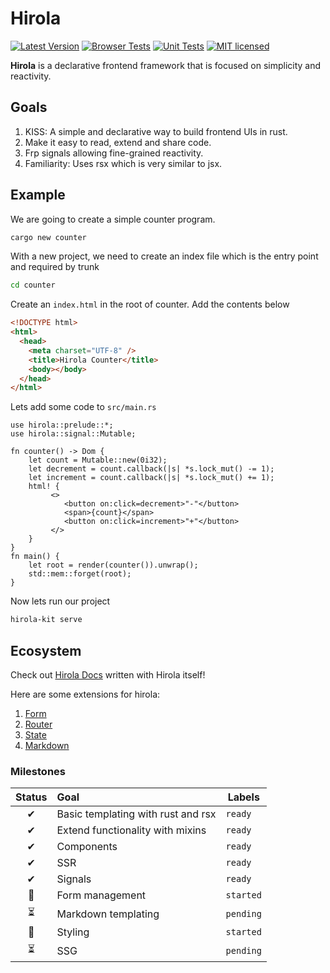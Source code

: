 # Hirola

[![Latest Version](https://img.shields.io/crates/v/hirola.svg)](https://crates.io/crates/hirola)
[![Browser Tests](https://github.com/geofmureithi/hirola/actions/workflows/browser.yml/badge.svg)](https://github.com/geofmureithi/hirola/actions/workflows/browser.yml)
[![Unit Tests](https://github.com/geofmureithi/hirola/actions/workflows/unit.yml/badge.svg)](https://github.com/geofmureithi/hirola/actions/workflows/unit.yml)
[![MIT licensed](https://img.shields.io/badge/license-MIT-blue.svg)](./LICENSE)

**Hirola** is a declarative frontend framework that is focused on simplicity and reactivity.

## Goals

1. KISS: A simple and declarative way to build frontend UIs in rust.
2. Make it easy to read, extend and share code.
3. Frp signals allowing fine-grained reactivity.
4. Familiarity: Uses rsx which is very similar to jsx.

## Example

We are going to create a simple counter program.

```bash
cargo new counter
```

With a new project, we need to create an index file which is the entry point and required by trunk

```bash
cd counter
```

Create an `index.html` in the root of counter. Add the contents below

```html
<!DOCTYPE html>
<html>
  <head>
    <meta charset="UTF-8" />
    <title>Hirola Counter</title>
    <body></body>
  </head>
</html>
```

Lets add some code to `src/main.rs`

```rust,no_run
use hirola::prelude::*;
use hirola::signal::Mutable;

fn counter() -> Dom {
    let count = Mutable::new(0i32);
    let decrement = count.callback(|s| *s.lock_mut() -= 1);
    let increment = count.callback(|s| *s.lock_mut() += 1);
    html! {
         <>
            <button on:click=decrement>"-"</button>
            <span>{count}</span>
            <button on:click=increment>"+"</button>
         </>
    }
}
fn main() {
    let root = render(counter()).unwrap();
    std::mem::forget(root);
}
```

Now lets run our project

```bash
hirola-kit serve
```

## Ecosystem

Check out [Hirola Docs](https://hirola-docs.vercel.app/basics/getting-started) written with Hirola itself!

Here are some extensions for hirola:

1. [Form](https://hirola-docs.vercel.app/plugins/form)
2. [Router](https://hirola-docs.vercel.app/plugins/router)
3. [State](https://hirola-docs.vercel.app/plugins/state)
4. [Markdown](https://hirola-docs.vercel.app/plugins/mdx)

### Milestones

| Status | Goal                               | Labels    |
| :----: | :--------------------------------- | --------- |
|   ✔    | Basic templating with rust and rsx | `ready`   |
|   ✔    | Extend functionality with mixins   | `ready`   |
|   ✔    | Components                         | `ready`   |
|   ✔    | SSR                                | `ready`   |
|   ✔    | Signals                            | `ready`   |
|   🚧   | Form management                    | `started` |
|   ⏳   | Markdown templating                | `pending` |
|   🚧   | Styling                            | `started` |
|   ⏳   | SSG                                | `pending` |
